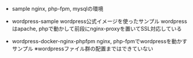 - sample
	nginx, php-fpm, mysqlの環境

- wordpress-sample
	wordpress公式イメージを使ったサンプル
	wordpressはapache, phpで動かして前段にnginx-proxyを置いてSSL対応している

- wordpress-docker-nginx-phpfpm
	nginx, php-fpmでwordpressを動かすサンプル
	※wordpressファイル群の配置まではできていない
